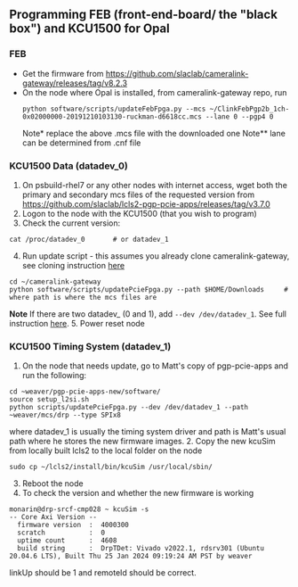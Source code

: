 ## Programming FEB (front-end-board/ the "black box") and KCU1500 for Opal
### FEB
- Get the firmware from https://github.com/slaclab/cameralink-gateway/releases/tag/v8.2.3
- On the node where Opal is installed, from cameralink-gateway repo, run
  ```
  python software/scripts/updateFebFpga.py --mcs ~/ClinkFebPgp2b_1ch-0x02000000-20191210103130-ruckman-d6618cc.mcs --lane 0 --pgp4 0
  ```
  Note* replace the above .mcs file with the downloaded one
  Note** lane can be determined from .cnf file
### KCU1500 Data (datadev_0)
1. On psbuild-rhel7 or any other nodes with internet access, wget both the primary and secondary mcs files of the requested version from https://github.com/slaclab/lcls2-pgp-pcie-apps/releases/tag/v3.7.0
2. Logon to the node with the KCU1500 (that you wish to program)
3. Check the current version:
```
cat /proc/datadev_0       # or datadev_1
```
4. Run update script - this assumes you already clone cameralink-gateway, see cloning instruction [here](https://docs.google.com/presentation/d/1zXggROZ05NY4N3eIyy0ydyl0WuofBa2jR7cAse2rPz4/edit?usp=sharing)
```
cd ~/cameralink-gateway   
python software/scripts/updatePcieFpga.py --path $HOME/Downloads     # where path is where the mcs files are
```
**Note** If there are two datadev_ (0 and 1), add `--dev /dev/datadev_1`. See full instruction [here](https://confluence.slac.stanford.edu/display/PSDMInternal/Debugging+DAQ#DebuggingDAQ-Opal).
5. Power reset node
### KCU1500 Timing System (datadev_1)
1. On the node that needs update, go to Matt's copy of pgp-pcie-apps and run the following:
```
cd ~weaver/pgp-pcie-apps-new/software/
source setup_l2si.sh
python scripts/updatePcieFpga.py --dev /dev/datadev_1 --path ~weaver/mcs/drp --type SPIx8
```
where datadev_1 is usually the timing system driver and path is Matt's usual path where he stores the new firmware images.
2. Copy the new kcuSim from locally built lcls2 to the local folder on the node
```
sudo cp ~/lcls2/install/bin/kcuSim /usr/local/sbin/
```
3. Reboot the node
4. To check the version and whether the new firmware is working
```
monarin@drp-srcf-cmp028 ~ kcuSim -s
-- Core Axi Version --
  firmware version  :  4000300
  scratch           :  0
  uptime count      :  4608
  build string      :  DrpTDet: Vivado v2022.1, rdsrv301 (Ubuntu 20.04.6 LTS), Built Thu 25 Jan 2024 09:19:24 AM PST by weaver
```
linkUp should be 1 and remoteId should be correct.




